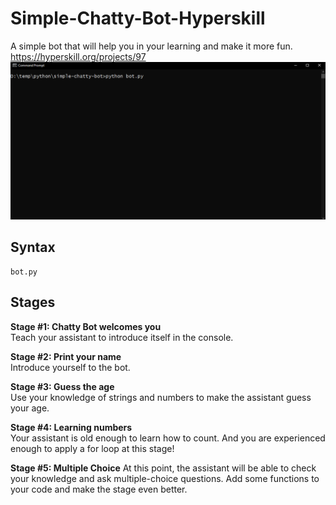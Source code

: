 # Simple-Chatty-Bot-Hyperskill
A simple bot that will help you in your learning and make it more fun.  
https://hyperskill.org/projects/97  
<img src="https://github.com/JohannLieberto/Simple-Chatty-Bot-Hyperskill/blob/master/simple-chatty-bot.gif"/>

## Syntax
```
bot.py
```

## Stages
**Stage #1: Chatty Bot welcomes you**   
Teach your assistant to introduce itself in the console.

**Stage #2: Print your name**   
Introduce yourself to the bot.

**Stage #3: Guess the age**   
Use your knowledge of strings and numbers to make the assistant guess your age. 

**Stage #4: Learning numbers**   
Your assistant is old enough to learn how to count. And you are experienced enough to apply a for loop at this stage! 

**Stage #5: Multiple Choice**
At this point, the assistant will be able to check your knowledge and ask multiple-choice questions. Add some functions to your code and make the stage even better. 
